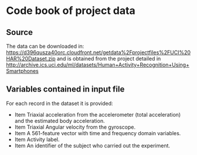 # Code book of project data

## Source
The data can be downloaded in: 
https://d396qusza40orc.cloudfront.net/getdata%2Fprojectfiles%2FUCI%20HAR%20Dataset.zip
and is obtained from the project detailed in 
http://archive.ics.uci.edu/ml/datasets/Human+Activity+Recognition+Using+Smartphones

## Variables contained in input file
For each record in the dataset it is provided: 
* Item Triaxial acceleration from the accelerometer (total acceleration) and the estimated body acceleration. 
* Item Triaxial Angular velocity from the gyroscope. 
* Item A 561-feature vector with time and frequency domain variables. 
* Item Activity label. 
* Item An identifier of the subject who carried out the experiment.
